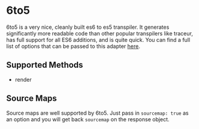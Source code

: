 # 6to5

6to5 is a very nice, cleanly built es6 to es5 transpiler. It generates significantly more readable code than other popular transpilers like traceur, has full support for all ES6 additions, and is quite quick. You can find a full list of options that can be passed to this adapter [here](https://6to5.org/docs/usage/options/).

## Supported Methods

 - render

## Source Maps

Source maps are well supported by 6to5. Just pass in `sourcemap: true` as an option and you will get back `sourcemap` on the response object.